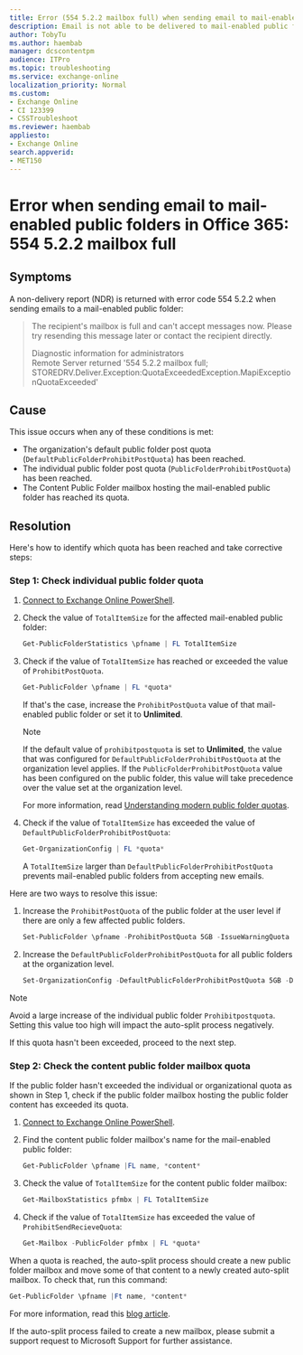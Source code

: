 ```yaml
---
title: Error (554 5.2.2 mailbox full) when sending email to mail-enabled public folders in Office 365
description: Email is not able to be delivered to mail-enabled public folders in Office 365 with error 554 5.2.2 mailbox full. This article provides three resolutions.
author: TobyTu
ms.author: haembab
manager: dcscontentpm
audience: ITPro 
ms.topic: troubleshooting 
ms.service: exchange-online
localization_priority: Normal
ms.custom: 
- Exchange Online
- CI 123399
- CSSTroubleshoot
ms.reviewer: haembab
appliesto:
- Exchange Online
search.appverid: 
- MET150
---
```

# Error when sending email to mail-enabled public folders in Office 365: 554 5.2.2 mailbox full

## Symptoms

A non-delivery report (NDR) is returned with error code 554 5.2.2 when sending emails to a mail-enabled public folder:  

> The recipient's mailbox is full and can't accept messages now. Please try resending this message later or contact the recipient directly.  
>
> Diagnostic information for administrators  
> Remote Server returned '554 5.2.2 mailbox full;  
STOREDRV.Deliver.Exception:QuotaExceededException.MapiExceptionQuotaExceeded'

## Cause

This issue occurs when any of these conditions is met:

- The organization's default public folder post quota (`DefaultPublicFolderProhibitPostQuota`) has been reached.
- The individual public folder post quota (`PublicFolderProhibitPostQuota`) has been reached.
- The Content Public Folder mailbox hosting the mail-enabled public folder has reached its quota.

## Resolution

Here's how to identify which quota has been reached and take corrective steps:

### Step 1: Check individual public folder quota

1. [Connect to Exchange Online PowerShell](/powershell/exchange/connect-to-exchange-online-powershell).
2. Check the value of `TotalItemSize` for the affected mail-enabled public folder:

    ```powershell
    Get-PublicFolderStatistics \pfname | FL TotalItemSize
    ```

3. Check if the value of `TotalItemSize` has reached or exceeded the value of `ProhibitPostQuota`.

    ```powershell
    Get-PublicFolder \pfname | FL *quota*
    ```

    If that's the case, increase the `ProhibitPostQuota` value of that mail-enabled public folder or set it to **Unlimited**.

    > [!NOTE]
    > If the default value of `prohibitpostquota` is set to **Unlimited**, the value that was configured for `DefaultPublicFolderProhibitPostQuota` at the organization level applies. If the `PublicFolderProhibitPostQuota` value has been configured on the public folder, this value will take precedence over the value set at the organization level.

    For more information, read [Understanding modern public folder quotas](https://techcommunity.microsoft.com/t5/Exchange-Team-Blog/Understanding-modern-public-folder-quotas/ba-p/607463).

4. Check if the value of `TotalItemSize` has exceeded the value of `DefaultPublicFolderProhibitPostQuota`:

    ```powershell
    Get-OrganizationConfig | FL *quota*
    ```

    A `TotalItemSize` larger than `DefaultPublicFolderProhibitPostQuota` prevents mail-enabled public folders from accepting new emails.

Here are two ways to resolve this issue:

1. Increase the `ProhibitPostQuota` of the public folder at the user level if there are only a few affected public folders.

    ```powershell
    Set-PublicFolder \pfname -ProhibitPostQuota 5GB -IssueWarningQuota 4GB
    ```

2. Increase the `DefaultPublicFolderProhibitPostQuota` for all public folders at the organization level.

    ```powershell
    Set-OrganizationConfig -DefaultPublicFolderProhibitPostQuota 5GB -DefaultPublicFolderIssueWarningQuota 4GB
    ```

> [!NOTE]
> Avoid a large increase of the individual public folder `Prohibitpostquota`. Setting this value too high will impact the auto-split process negatively.

If this quota hasn't been exceeded, proceed to the next step.

### Step 2: Check the content public folder mailbox quota

If the public folder hasn't exceeded the individual or organizational quota as shown in Step 1, check if the public folder mailbox hosting the public folder content has exceeded its quota.

1. [Connect to Exchange Online PowerShell](/powershell/exchange/connect-to-exchange-online-powershell).
2. Find the content public folder mailbox's name for the mail-enabled public folder:

    ```powershell
    Get-PublicFolder \pfname |FL name, *content*
    ```

3. Check the value of `TotalItemSize` for the content public folder mailbox:

    ```powershell
    Get-MailboxStatistics pfmbx | FL TotalItemSize
    ```

4. Check if the value of `TotalItemSize` has exceeded the value of `ProhibitSendRecieveQuota`:

    ```powershell
    Get-Mailbox -PublicFolder pfmbx | FL *quota*
    ```

When a quota is reached, the auto-split process should create a new public folder mailbox and move some of that content to a newly created auto-split mailbox. To check that, run this command:

```powershell
Get-PublicFolder \pfname |Ft name, *content*
```

For more information, read this [blog article](https://techcommunity.microsoft.com/t5/exchange-team-blog/public-folders-and-exchange-online/ba-p/594318).

If the auto-split process failed to create a new mailbox, please submit a support request to Microsoft Support for further assistance.
